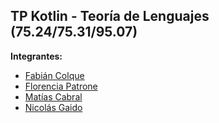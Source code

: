 ## TP Kotlin - Teoría de Lenguajes (75.24/75.31/95.07)

**Integrantes:**

 - [Fabián Colque](https://github.com/FabianColque26)
 - [Florencia Patrone](https://github.com/florpatrone/)
 - [Matías Cabral](https://github.com/MatiasEzequielCabral)
 - [Nicolás Gaido](https://github.com/Ngaido)
